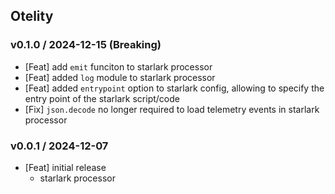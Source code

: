 ## Otelity

### v0.1.0 / 2024-12-15 (Breaking)
- [Feat] add `emit` funciton to starlark processor
- [Feat] added `log` module to starlark processor
- [Feat] added `entrypoint` option to starlark config, allowing to specify the entry point of the starlark script/code
- [Fix] `json.decode` no longer required to load telemetry events in starlark processor

### v0.0.1 / 2024-12-07
- [Feat] initial release
    - starlark processor
